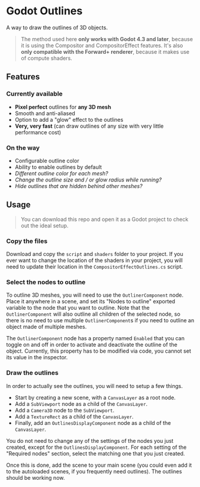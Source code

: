 # Godot Outlines

A way to draw the outlines of 3D objects.

> The method used here **only works with Godot 4.3 and later**, because it is using the Compositor and CompositorEffect features. It's also **only compatible with the Forward+ renderer**, because it makes use of compute shaders.

## Features

### Currently available

- **Pixel perfect** outlines for **any 3D mesh**
- Smooth and anti-aliased
- Option to add a "glow" effect to the outlines
- **Very, very fast** (can draw outlines of any size with very little performance cost)

### On the way

- Configurable outline color
- Ability to enable outlines by default
- *Different outline color for each mesh?*
- *Change the outline size and / or glow radius while running?*
- *Hide outlines that are hidden behind other meshes?*

## Usage

> You can download this repo and open it as a Godot project to check out the ideal setup.

### Copy the files

Download and copy the `script` and `shaders` folder to your project. If you ever want to change the location of the shaders in your project, you will need to update their location in the `CompositorEffectOutlines.cs` script.

### Select the nodes to outline

To outline 3D meshes, you will need to use the `OutlinerComponent` node. Place it anywhere in a scene, and set its "Nodes to outline" exported variable to the node that you want to outline. Note that the `OutlinerComponent` will also outline all children of the selected node, so there is no need to use multiple `OutlinerComponent`s if you need to outline an object made of multiple meshes.

The `OutlinerComponent` node has a property named `Enabled` that you can toggle on and off in order to activate and deactivate the outline of the object. Currently, this property has to be modified via code, you cannot set its value in the inspector.

### Draw the outlines

In order to actually see the outlines, you will need to setup a few things.

- Start by creating a new scene, with a `CanvasLayer` as a root node.
- Add a `SubViewport` node as a child of the `CanvasLayer`.
- Add a `Camera3D` node to the `SubViewport`.
- Add a `TextureRect` as a child of the `CanvasLayer`.
- Finally, add an `OutlinesDisplayComponent` node as a child of the `CanvasLayer`.

You do not need to change any of the settings of the nodes you just created, except for the `OutlinesDisplayComponent`. For each setting of the "Required nodes" section, select the matching one that you just created.

Once this is done, add the scene to your main scene (you could even add it to the autoloaded scenes, if you frequently need outlines). The outlines should be working now.
